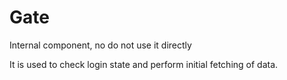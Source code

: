 # Gate

Internal component, no do not use it directly

It is used to check login state and perform initial
fetching of data.
